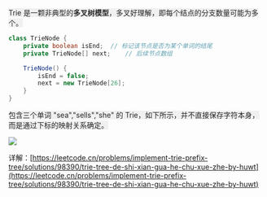 <font style="color:rgb(38, 38, 38);background-color:rgb(240, 240, 240);">Trie 是一颗非典型的</font>**<font style="color:rgb(38, 38, 38);background-color:rgb(240, 240, 240);">多叉树模型</font>**<font style="color:rgb(38, 38, 38);background-color:rgb(240, 240, 240);">，多叉好理解，即每个结点的分支数量可能为多个。</font>

<font style="color:rgb(38, 38, 38);background-color:rgb(240, 240, 240);"></font>

```java
class TrieNode {
    private boolean isEnd;  // 标记该节点是否为某个单词的结尾
    private TrieNode[] next;    // 后续节点数组

    TrieNode() {
        isEnd = false;
        next = new TrieNode[26];
    }
}
```

<font style="color:rgb(38, 38, 38);background-color:rgb(240, 240, 240);"></font>

<font style="color:rgb(38, 38, 38);background-color:rgb(240, 240, 240);">包含三个单词 "sea","sells","she" 的 Trie，如下所示，并不直接保存字符本身，而是通过下标的映射关系确定。</font>

![](https://cdn.nlark.com/yuque/0/2024/png/50802488/1732176919986-1d3612fd-ca7a-4db1-98df-504814f0d564.png)

详解：[https://leetcode.cn/problems/implement-trie-prefix-tree/solutions/98390/trie-tree-de-shi-xian-gua-he-chu-xue-zhe-by-huwt](https://leetcode.cn/problems/implement-trie-prefix-tree/solutions/98390/trie-tree-de-shi-xian-gua-he-chu-xue-zhe-by-huwt)


